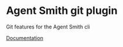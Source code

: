 # Agent Smith git plugin

Git features for the Agent Smith cli

[Documentation](https://synw.github.io/agent-smith/terminal_client/plugins/code/git)